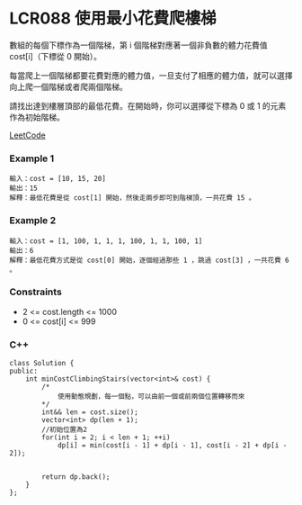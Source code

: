 # LCR088 使用最小花費爬樓梯

數組的每個下標作為一個階梯，第 i 個階梯對應著一個非負數的體力花費值 cost[i]（下標從 0 開始）。

每當爬上一個階梯都要花費對應的體力值，一旦支付了相應的體力值，就可以選擇向上爬一個階梯或者爬兩個階梯。

請找出達到樓層頂部的最低花費。在開始時，你可以選擇從下標為 0 或 1 的元素作為初始階梯。
 
[LeetCode](https://leetcode.cn/problems/GzCJIP/)

### Example 1


```
輸入：cost = [10, 15, 20]
輸出：15
解釋：最低花費是從 cost[1] 開始，然後走兩步即可到階梯頂，一共花費 15 。
```

### Example 2


```
輸入：cost = [1, 100, 1, 1, 1, 100, 1, 1, 100, 1]
輸出：6
解釋：最低花費方式是從 cost[0] 開始，逐個經過那些 1 ，跳過 cost[3] ，一共花費 6 。
```

### Constraints

* 2 <= cost.length <= 1000
* 0 <= cost[i] <= 999


### C++ 

```
class Solution {
public:
    int minCostClimbingStairs(vector<int>& cost) {
        /*
            使用動態規劃，每一個點，可以由前一個或前兩個位置轉移而來
        */
        int&& len = cost.size();
        vector<int> dp(len + 1);
        //初始位置為2
        for(int i = 2; i < len + 1; ++i)
            dp[i] = min(cost[i - 1] + dp[i - 1], cost[i - 2] + dp[i - 2]);
        

        return dp.back();
    }
};
```